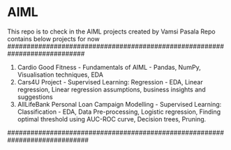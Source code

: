 # AIML
This repo is to check in the AIML projects created by Vamsi Pasala
Repo contains below projects for now
############################################################################

1. Cardio Good Fitness - Fundamentals of AIML - Pandas, NumPy, Visualisation techniques, EDA
2. Cars4U Project - Supervised Learning: Regression - EDA, Linear regression, Linear regression assumptions, business insights and suggestions
3. AllLifeBank Personal Loan Campaign Modelling - Supervised Learning: Classification - EDA, Data Pre-processing, Logistic regression, Finding optimal threshold using AUC-ROC curve, Decision trees, Pruning.

#############################################################################
